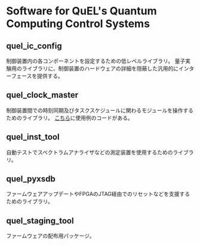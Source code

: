 # Software for QuEL's Quantum Computing Control Systems

## quel_ic_config
制御装置内の各コンポーネントを設定するための低レベルライブラリ。
量子実験用のライブラリに、制御装置のハードウェアの詳細を隠蔽した汎用的にインターフェースを提供する。

## quel_clock_master
制御装置間での時刻同期及びタスクスケジュールに関わるモジュールを操作するためのライブラリ。
[こちら](quel_ic_config/scripts)に使用例のコードがある。

## quel_inst_tool
自動テストでスペクトラムアナライザなどの測定装置を使用するためのライブラリ。

## quel_pyxsdb
ファームウェアアップデートやFPGAのJTAG経由でのリセットなどを支援するためのライブラリ。

## quel_staging_tool
ファームウェアの配布用パッケージ。

